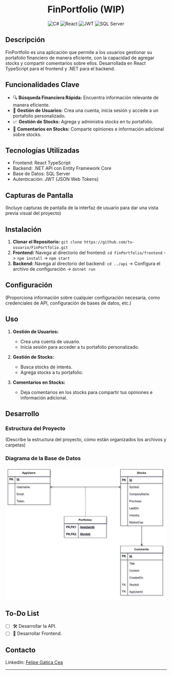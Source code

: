 
<h1 align="center">FinPortfolio (WIP)</h1>
<p align="center">
  <img src="https://upload.wikimedia.org/wikipedia/commons/thumb/7/7d/Microsoft_.NET_logo.svg/1024px-Microsoft_.NET_logo.svg.png" alt="C#" width="50" height="50"/>
  <img src="https://upload.wikimedia.org/wikipedia/commons/thumb/a/a7/React-icon.svg/2300px-React-icon.svg.png" alt="React" width="50" height="50"/>
  <img src="https://cdn.worldvectorlogo.com/logos/jwt-3.svg" alt="JWT" width="50" height="50"/>
  <img src="https://mvpcluster.com/wp-content/uploads/2016/04/sql-server-1.png" alt="SQL Server" width="50" height="50"/>
</p>

## Descripción
FinPortfolio es una aplicación que permite a los usuarios gestionar su portafolio financiero de manera eficiente, con la capacidad de agregar stocks y compartir comentarios sobre ellos. Desarrollada en React TypeScript para el frontend y .NET para el backend.

## Funcionalidades Clave
- 🔍 **Búsqueda Financiera Rápida:** Encuentra información relevante de manera eficiente.
- 👤 **Gestión de Usuarios:** Crea una cuenta, inicia sesión y accede a un portafolio personalizado.
- 📈 **Gestión de Stocks:** Agrega y administra stocks en tu portafolio.
- 💬 **Comentarios en Stocks:** Comparte opiniones e información adicional sobre stocks.

## Tecnologías Utilizadas
- Frontend: React TypeScript
- Backend: .NET API con Entity Framework Core
- Base de Datos: SQL Server
- Autenticación: JWT (JSON Web Tokens)

## Capturas de Pantalla
(Incluye capturas de pantalla de la interfaz de usuario para dar una vista previa visual del proyecto)

## Instalación
1. **Clonar el Repositorio:** `git clone https://github.com/tu-usuario/FinPortfolio.git`
2. **Frontend:** Navega al directorio del frontend: `cd FinPortfolio/frontend` -> `npm install` -> `npm start`
3. **Backend:** Navega al directorio del backend: `cd ../api` -> Configura el archivo de configuración -> `dotnet run`

## Configuración
(Proporciona información sobre cualquier configuración necesaria, como credenciales de API, configuración de bases de datos, etc.)

## Uso
1. **Gestión de Usuarios:**
    - Crea una cuenta de usuario.
    - Inicia sesión para acceder a tu portafolio personalizado.
  
2. **Gestión de Stocks:**
    - Busca stocks de interés.
    - Agrega stocks a tu portafolio.

3. **Comentarios en Stocks:**
    - Deja comentarios en los stocks para compartir tus opiniones e información adicional.

## Desarrollo
### Estructura del Proyecto
(Describe la estructura del proyecto, cómo están organizados los archivos y carpetas)

### Diagrama de la Base de Datos
<img src="https://raw.githubusercontent.com/juzt3/FinPortfolio/main/FinPortfolio.drawio.svg" alt="UML"/>

## To-Do List
- [ ] 🛠 Desarrollar la API.
- [ ] 🚀 Desarrollar Frontend.

## Contacto
LinkedIn: [Felipe Gatica Cea](https://www.linkedin.com/in/felipe-gatica-cea-124b01270/)

---
